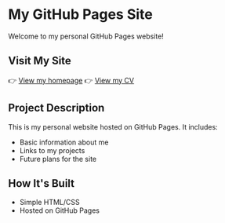 # My GitHub Pages Site

Welcome to my personal GitHub Pages website!

## Visit My Site
👉 [View my homepage](https://romiebanejree.github.io)
👉 [View my CV](https://romiebanejree.github.io/cv_2025.html)


## Project Description
This is my personal website hosted on GitHub Pages. It includes:
- Basic information about me
- Links to my projects
- Future plans for the site

## How It's Built
- Simple HTML/CSS
- Hosted on GitHub Pages
